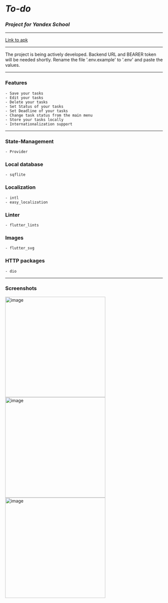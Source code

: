 # ***To-do***

### *Project for Yandex School*
___  
[Link to apk](https://github.com/VARWA/todo/releases/tag/v2.0.0)
___
The project is being actively developed. Backend URL and BEARER token will be needed shortly. Rename the file '.env.example' to '.env' and paste the values.
___
### Features
    - Save your tasks
    - Edit your tasks
    - Delete your tasks
    - Set Status of your tasks
    - Set Deadline of your tasks
    - Change task status from the main menu
    - Store your tasks locally
    - Internationalization support
___
### State-Management
	- Provider

### Local database
	- sqflite

### Localization
	- intl
	- easy_localization

### Linter
	- flutter_lints

### Images
	- flutter_svg

### HTTP packages
	- dio
____  
### Screenshots
<img alt="image" src="https://github.com/VARWA/todo/assets/60575285/8e6882bc-ee34-4d0e-b27a-cfd0ba3e7cc0" width="320"/>
<img alt="image" src="https://github.com/VARWA/todo/assets/60575285/974917f7-0f8b-4934-bbd6-e38e2f876c76" width="320"/>
<img alt="image" src="https://github.com/VARWA/todo/assets/60575285/af4c0dd7-c54f-4fbe-8ee9-f531fdf414d4" width="320"/>
